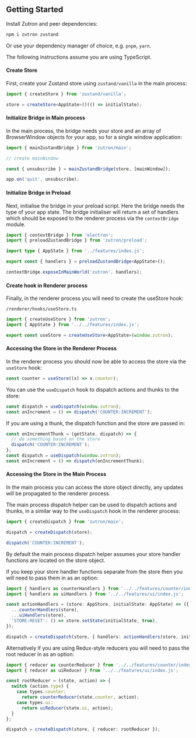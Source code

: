 ## Getting Started

Install Zutron and peer dependencies:

```bash
npm i zutron zustand
```

Or use your dependency manager of choice, e.g. `pnpm`, `yarn`.

The following instructions assume you are using TypeScript.

#### Create Store

First, create your Zustand store using `zustand/vanilla` in the main process:

```ts
import { createStore } from 'zustand/vanilla';

store = createStore<AppState>()(() => initialState);
```

#### Initialize Bridge in Main process

In the main process, the bridge needs your store and an array of BrowserWindow objects for your app, so for a single window application:

```ts
import { mainZustandBridge } from 'zutron/main';

// create mainWindow

const { unsubscribe } = mainZustandBridge(store, [mainWindow]);

app.on('quit', unsubscribe);
```

#### Initialize Bridge in Preload

Next, initialise the bridge in your preload script. Here the bridge needs the type of your app state. The bridge initialiser will return a set of handlers which should be exposed to the renderer process via the `contextBridge` module.

```ts
import { contextBridge } from 'electron';
import { preloadZustandBridge } from 'zutron/preload';

import type { AppState } from '../features/index.js';

export const { handlers } = preloadZustandBridge<AppState>();

contextBridge.exposeInMainWorld('zutron', handlers);
```

#### Create hook in Renderer process

Finally, in the renderer process you will need to create the useStore hook:

`/renderer/hooks/useStore.ts`

```ts
import { createUseStore } from 'zutron';
import { AppState } from '../../features/index.js';

export const useStore = createUseStore<AppState>(window.zutron);
```

#### Accessing the Store in the Renderer Process

In the renderer process you should now be able to access the store via the `useStore` hook:

```ts
const counter = useStore((x) => x.counter);
```

You can use the `useDispatch` hook to dispatch actions and thunks to the store:

```ts
const dispatch = useDispatch(window.zutron);
const onIncrement = () => dispatch('COUNTER:INCREMENT');
```

If you are using a thunk, the dispatch function and the store are passed in:

```ts
const onIncrementThunk = (getState, dispatch) => {
  // do something based on the store
  dispatch('COUNTER:INCREMENT');
};
const dispatch = useDispatch(window.zutron);
const onIncrement = () => dispatch(onIncrementThunk);
```

#### Accessing the Store in the Main Process

In the main process you can access the store object directly, any updates will be propagated to the renderer process.

The main process dispatch helper can be used to dispatch actions and thunks, in a similar way to the `useDispatch` hook in the renderer process:

```ts
import { createDispatch } from 'zutron/main';

dispatch = createDispatch(store);

dispatch('COUNTER:INCREMENT');
```

By default the main process dispatch helper assumes your store handler functions are located on the store object.

If you keep your store handler functions separate from the store then you will need to pass them in as an option:

```ts
import { handlers as counterHandlers } from '../../features/counter/index.js';
import { handlers as uiHandlers } from '../../features/ui/index.js';

const actionHandlers = (store: AppStore, initialState: AppState) => ({
  ...counterHandlers(store),
  ...uiHandlers(store),
  'STORE:RESET': () => store.setState(initialState, true),
});

dispatch = createDispatch(store, { handlers: actionHandlers(store, initialState) });
```

Alternatively if you are using Redux-style reducers you will need to pass the root reducer in as an option:

```ts
import { reducer as counterReducer } from '../../features/counter/index.js';
import { reducer as uiReducer } from '../../features/ui/index.js';

const rootReducer = (state, action) => {
  switch (action.type) {
    case types.counter:
      return counterReducer(state.counter, action);
    case types.ui:
      return uiReducer(state.ui, action);
  }
};

dispatch = createDispatch(store, { reducer: rootReducer });
```
